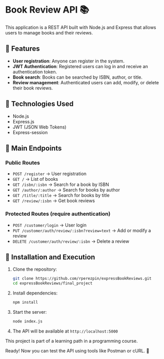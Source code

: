 # Book Review API 📚  

This application is a REST API built with Node.js and Express that allows users to manage books and their reviews.  

## 🚀 Features  

- **User registration**: Anyone can register in the system.  
- **JWT Authentication**: Registered users can log in and receive an authentication token.  
- **Book search**: Books can be searched by ISBN, author, or title.  
- **Review management**: Authenticated users can add, modify, or delete their book reviews.  

## 🔧 Technologies Used  

- Node.js  
- Express.js  
- JWT (JSON Web Tokens)  
- Express-session  

## 📌 Main Endpoints  

### Public Routes  
- `POST /register` → User registration  
- `GET /` → List of books  
- `GET /isbn/:isbn` → Search for a book by ISBN  
- `GET /author/:author` → Search for books by author  
- `GET /title/:title` → Search for books by title  
- `GET /review/:isbn` → Get book reviews  

### Protected Routes (require authentication)  
- `POST /customer/login` → User login  
- `PUT /customer/auth/review/:isbn?review=text` → Add or modify a review  
- `DELETE /customer/auth/review/:isbn` → Delete a review  

## 🏁 Installation and Execution  

1. Clone the repository:  
   ```bash
   git clone https://github.com/rperezpin/expressBookReviews.git
   cd expressBookReviews/final_project
   ```
2. Install dependencies:  
   ```bash
   npm install
   ```
3. Start the server:  
   ```bash
   node index.js
   ```
4. The API will be available at `http://localhost:5000`  

This project is part of a learning path in a programming course.  

Ready! Now you can test the API using tools like Postman or cURL. 🚀
